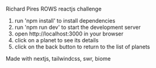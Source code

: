 Richard Pires
ROWS reactjs challenge

1. run 'npm install' to install dependencies
2. run 'npm run dev' to start the development server
3. open http://localhost:3000 in your browser
4. click on a planet to see its details
5. click on the back button to return to the list of planets

Made with nextjs, tailwindcss, swr, biome

